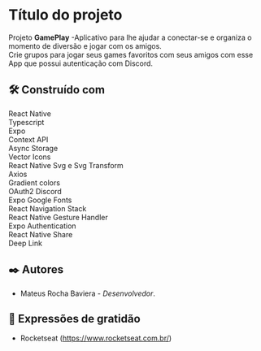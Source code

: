 # Título do projeto

Projeto <b>GamePlay</b> -Aplicativo para lhe ajudar a conectar-se e organiza o momento de diversão e jogar com os amigos. <br/>
Crie grupos para jogar seus games favoritos com seus amigos com esse App que possui autenticação com Discord.

## 🛠️ Construído com

React Native<br/>
Typescript<br/>
 Expo<br/>
 Context API<br/>
 Async Storage<br/>
 Vector Icons<br/>
 React Native Svg e Svg Transform<br/>
 Axios<br/>
 Gradient colors<br/>
 OAuth2 Discord<br/>
 Expo Google Fonts<br/>
 React Navigation Stack<br/>
 React Native Gesture Handler<br/>
 Expo Authentication<br/>
 React Native Share<br/>
 Deep Link

## ✒️ Autores

* Mateus Rocha Baviera - *Desenvolvedor*.

## 🎁 Expressões de gratidão

* Rocketseat (https://www.rocketseat.com.br/)
